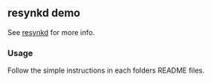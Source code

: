 ## resynkd demo

See [resynkd](https://github.com/cope/resynkd) for more info.

### Usage

Follow the simple instructions in each folders README files.